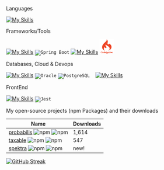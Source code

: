 
Languages

[![My Skills](https://skillicons.dev/icons?i=go,ruby,nodejs,php,java,c)](https://skillicons.dev)

Frameworks/Tools

[![My Skills](https://skillicons.dev/icons?i=expressjs,nestjs,graphql)](https://skillicons.dev)
<code><img height="50" src="https://user-images.githubusercontent.com/25181517/183891303-41f257f8-6b3d-487c-aa56-c497b880d0fb.png" alt="Spring Boot" title="Spring Boot" /></code>
[![My Skills](https://skillicons.dev/icons?i=laravel)](https://skillicons.dev)
<img src="https://github.com/devicons/devicon/blob/master/icons/codeigniter/codeigniter-plain-wordmark.svg" title="Codeigniter" alt="Codeigniter" width="40" height="40"/>


Databases, Cloud & Devops

[![My Skills](https://skillicons.dev/icons?i=mysql,redis,mongodb)](https://skillicons.dev)
<code><img height="50" src="https://user-images.githubusercontent.com/25181517/117208736-bdedc080-adf5-11eb-912f-61c7d43705f6.png" alt="Oracle" title="Oracle" /></code>
<code><img height="50" src="https://user-images.githubusercontent.com/25181517/117208740-bfb78400-adf5-11eb-97bb-09072b6bedfc.png" alt="PostgreSQL" title="PostgreSQL" /></code>&nbsp;&nbsp;&nbsp;
[![My Skills](https://skillicons.dev/icons?i=aws,docker,kubernetes)](https://skillicons.dev)


FrontEnd

[![My Skills](https://skillicons.dev/icons?i=js,ts,vuejs,nuxtjs,react,electron,html,css,tailwind,bootstrap)](https://skillicons.dev)
<code><img height="50" src="https://user-images.githubusercontent.com/25181517/187955005-f4ca6f1a-e727-497b-b81b-93fb9726268e.png" alt="Jest" title="Jest" /></code>


My open-source projects (npm Packages) and their downloads

| Name                                                   | Downloads  |
| ------------------------------------------------------ | ---------- |
| [probabilis](https://www.npmjs.com/package/probabilis) ![npm](https://img.shields.io/npm/v/probabilis?color=green&label=probabilis) ![npm](https://img.shields.io/npm/dy/probabilis)| 	1,614    |
| [taxable](https://www.npmjs.com/package/taxable) ![npm](https://img.shields.io/npm/v/taxable?color=green&label=taxable) ![npm](https://img.shields.io/npm/dy/taxable)      | 547        |
| [spektra](https://www.npmjs.com/package/spektra)  ![npm](https://img.shields.io/npm/v/taxable?color=green&label=spektra) ![npm](https://img.shields.io/npm/dy/spektra)    | new!       |


[![GitHub Streak](http://github-readme-streak-stats.herokuapp.com?user=jaysonmulwa&theme=dark&background=000000)](https://git.io/streak-stats)

<!--[![Everything Is AWESOME](https://img.youtube.com/vi/StTqXEQ2l-Y/0.jpg)](https://www.youtube.com/watch?v=StTqXEQ2l-Y "Everything Is AWESOME")-->
<!--![visitors](https://visitor-badge.glitch.me/badge?page_id=jaysonmulwa.jaysonmulwa&left_color=green&right_color=red)-->

